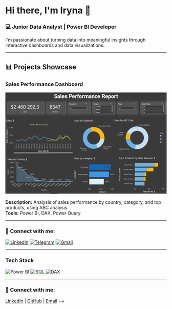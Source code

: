 # Hi there, I'm Iryna 👋

### 💻 Junior Data Analyst | Power BI Developer
I'm passionate about turning data into meaningful insights through interactive dashboards and data visualizations.

---

## 📊 Projects Showcase

### Sales Performance Dashboard
![Sales Performance Dashboard](https://github.com/irashpi/irashpi/blob/main/изображен%20%3F%3F_2025-0%202-28_111404023.png)

**Description:** Analysis of sales performance by country, category, and top products, using ABC analysis.  
**Tools:** Power BI, DAX, Power Query  

---

### 🔗 Connect with me:
[![LinkedIn](https://img.shields.io/badge/-LinkedIn-blue?style=flat-square&logo=LinkedIn)](https://www.linkedin.com/in/iryna-shpiller/) 
[![Telegram](https://img.shields.io/badge/-Telegram-blue?style=flat-square&logo=telegram)](https://t.me/ira_shpi)
[![Gmail](https://img.shields.io/badge/-Email-red?style=flat-square&logo=gmail)](mailto:irina.shpiller@gmail.com)

---

### Tech Stack
![Power BI](https://img.shields.io/badge/-Power%20BI-F2C811?style=flat-square&logo=power-bi)
![SQL](https://img.shields.io/badge/-SQL-4479A1?style=flat-square&logo=postgresql)
![DAX](https://img.shields.io/badge/-DAX-000000?style=flat-square)

---
### 🔗 Connect with me:
[LinkedIn](https://www.linkedin.com/in/iryna-shpiller/) | [GitHub](https://github.com/irashpi) | [Email](irina.shpiller@gmail.com)
-->
